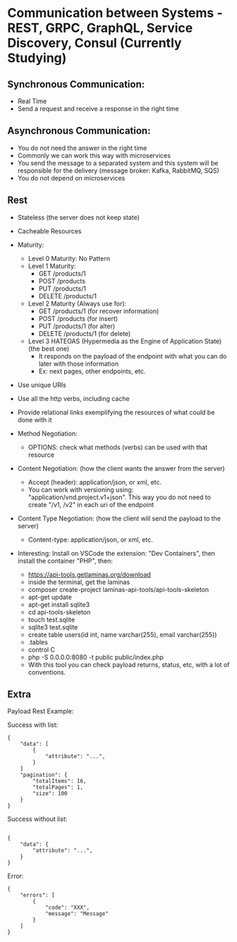 # Communication between Systems - REST, GRPC, GraphQL, Service Discovery, Consul (Currently Studying)

## Synchronous Communication: 
- Real Time
- Send a request and receive a response in the right time

## Asynchronous Communication:
- You do not need the answer in the right time
- Commonly we can work this way with microservices
- You send the message to a separated system and this system will be responsible for the delivery (message broker: Kafka, RabbitMQ, SQS)
- You do not depend on microservices

## Rest
- Stateless (the server does not keep state)
- Cacheable Resources
- Maturity:
    - Level 0 Maturity: No Pattern
    - Level 1 Maturity:
        - GET /products/1
        - POST /products
        - PUT /products/1
        - DELETE /products/1
    - Level 2 Maturity (Always use for):
        - GET /products/1 (for recover information)
        - POST /products (for insert)
        - PUT /products/1 (for alter)
        - DELETE /products/1 (for delete) 
    - Level 3 HATEOAS (Hypermedia as the Engine of Application State) (the best one)
        - It responds on the payload of the endpoint with what you can do later with those information
        - Ex: next pages, other endpoints, etc.

- Use unique URIs
- Use all the http verbs, including cache
- Provide relational links exemplifying the resources of what could be done with it

- Method Negotiation:
    - OPTIONS: check what methods (verbs) can be used with that resource
- Content Negotiation: (how the client wants the answer from the server)
    - Accept (header): application/json, or xml, etc.
    - You can work with versioning using: "application/vnd.project.v1+json". This way you do not need to create "/v1, /v2" in each uri of the endpoint
- Content Type Negotiation: (how the client will send the payload to the server)
    - Content-type: application/json, or xml, etc.

- Interesting: Install on VSCode the extension: "Dev Containers", then install the container "PHP", then:
    - https://api-tools.getlaminas.org/download
    - inside the terminal, get the laminas
    - composer create-project laminas-api-tools/api-tools-skeleton
    - apt-get update
    - apt-get install sqlite3
    - cd api-tools-skeleton
    - touch test.sqlite
    - sqlite3 test.sqlite
    - create table users(id int, name varchar(255), email varchar(255))
    - .tables
    - control C
    - php -S 0.0.0.0:8080 -t public public/index.php
    * With this tool you can check payload returns, status, etc, with a lot of conventions.


## Extra

Payload Rest Example:

Success with list:
```
{
    "data": [
        {
            "attribute": "...",
        }
    ]
    "pagination": {
        "totalItems": 16,
        "totalPages": 1,
        "size": 100
    }
}
```
Success without list:
```

{
    "data": {
        "attribute": "...",
    }
}
```

Error:
```
{
    "errors": [
        {
            "code": "XXX",
            "message": "Message"
        }
    ]
}
```
